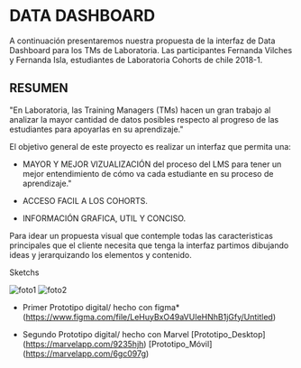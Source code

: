 # DATA DASHBOARD

A continuación presentaremos nuestra propuesta de la interfaz de Data Dashboard para los TMs de Laboratoria. 
Las participantes Fernanda Vilches y Fernanda Isla, estudiantes de Laboratoria Cohorts de chile 2018-1.

## RESUMEN

"En Laboratoria, las Training Managers (TMs) hacen un gran trabajo al analizar la mayor cantidad de datos posibles respecto al progreso de las estudiantes para apoyarlas en su aprendizaje."

El objetivo general de este proyecto es realizar un interfaz que permita una:  

* MAYOR Y MEJOR VIZUALIZACIÓN del proceso del LMS para tener un mejor entendimiento de cómo va cada estudiante en su proceso de aprendizaje."

* ACCESO FACIL A LOS COHORTS.

* INFORMACIÓN GRAFICA, UTIL Y CONCISO.


Para idear un propuesta visual que contemple todas las caracteristicas principales que el cliente necesita que tenga la interfaz partimos dibujando ideas y jerarquizando los elementos y contenido.

Sketchs

![foto1](https://user-images.githubusercontent.com/39094762/41393337-3e291188-6f73-11e8-8337-94c05b006474.jpg)
![foto2](https://user-images.githubusercontent.com/39094762/41393377-7c5cff1e-6f73-11e8-8167-a79250fbf96b.jpg)

* Primer Prototipo digital/ hecho con figma*(https://www.figma.com/file/LeHuyBxO49aVUIeHNhB1jGfy/Untitled)

* Segundo Prototipo digital/ hecho con Marvel 
[Prototipo_Desktop] (https://marvelapp.com/9235hjh)
[Prototipo_Móvil] (https://marvelapp.com/6gc097g)



